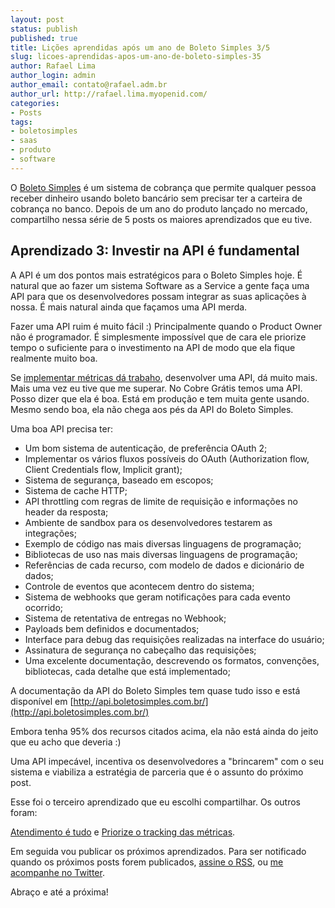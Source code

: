```yaml
---
layout: post
status: publish
published: true
title: Lições aprendidas após um ano de Boleto Simples 3/5
slug: licoes-aprendidas-apos-um-ano-de-boleto-simples-35
author: Rafael Lima
author_login: admin
author_email: contato@rafael.adm.br
author_url: http://rafael.lima.myopenid.com/
categories:
- Posts
tags:
- boletosimples
- saas
- produto
- software
---
```


O [Boleto Simples](https://boletosimples.com.br) é um sistema de cobrança que permite qualquer pessoa receber dinheiro usando boleto bancário sem precisar ter a carteira de cobrança no banco. Depois de um ano do produto lançado no mercado, compartilho nessa série de 5 posts os maiores aprendizados que eu tive.
## Aprendizado 3: Investir na API &eacute; fundamental



A API é um dos pontos mais estratégicos para o Boleto Simples hoje. É natural que ao fazer um sistema Software as a Service a gente faça uma API para que os desenvolvedores possam integrar as suas aplicações à nossa. É mais natural ainda que façamos uma API merda.



Fazer uma API ruim é muito fácil :) Principalmente quando o Product Owner não é programador. É simplesmente impossível que de cara ele priorize tempo o suficiente para o investimento na API de modo que ela fique realmente muito boa.



Se [implementar métricas dá trabaho](http://rafael.adm.br/p/licoes-aprendidas-apos-um-ano-de-boleto-simples-25/), desenvolver uma API, dá muito mais. Mais uma vez eu tive que me superar. No Cobre Grátis temos uma API. Posso dizer que ela é boa. Está em produção e tem muita gente usando. Mesmo sendo boa, ela não chega aos pés da API do Boleto Simples.



Uma boa API precisa ter:


- <span>Um bom sistema de autentica&ccedil;&atilde;o, de prefer&ecirc;ncia OAuth 2;</span>
- <span>Implementar os v&aacute;rios fluxos poss&iacute;veis do OAuth (Authorization flow, Client Credentials flow, Implicit grant);</span>
- <span>Sistema de seguran&ccedil;a, baseado em escopos;</span>
- <span>Sistema de cache HTTP;</span>
- <span>API throttling com regras de limite de requisi&ccedil;&atilde;o e informa&ccedil;&otilde;es no header da resposta;</span>
- <span>Ambiente de sandbox para os desenvolvedores testarem as integra&ccedil;&otilde;es;</span>
- <span>Exemplo de c&oacute;digo nas mais diversas linguagens de programa&ccedil;&atilde;o;</span>
- <span>Bibliotecas de uso nas mais diversas linguagens de programa&ccedil;&atilde;o;</span>
- <span>Refer&ecirc;ncias de cada recurso, com modelo de dados e dicion&aacute;rio de dados;</span>
- <span>Controle de eventos que acontecem dentro do sistema;</span>
- <span>Sistema de webhooks que geram notifica&ccedil;&otilde;es para cada evento ocorrido;</span>
- <span>Sistema de retentativa de entregas no Webhook;</span>
- <span>Payloads bem definidos e documentados;</span>
- <span>Interface para debug das requisi&ccedil;&otilde;es realizadas na interface do usu&aacute;rio;</span>
- <span>Assinatura de seguran&ccedil;a no cabe&ccedil;alho das requisi&ccedil;&otilde;es;</span>
- <span>Uma excelente documenta&ccedil;&atilde;o, descrevendo os formatos, conven&ccedil;&otilde;es, bibliotecas, cada detalhe que est&aacute; implementado;</span>



A documentação da API do Boleto Simples tem quase tudo isso e está disponível em [http://api.boletosimples.com.br/](http://api.boletosimples.com.br/)



Embora tenha 95% dos recursos citados acima, ela não está ainda do jeito que eu acho que deveria :)



Uma API impecável, incentiva os desenvolvedores a "brincarem" com o seu sistema e viabiliza a estratégia de parceria que é o assunto do próximo post.



Esse foi o terceiro aprendizado que eu escolhi compartilhar. Os outros foram:

[Atendimento é tudo](http://rafael.adm.br/p/lies-aprendidas-aps-um-ano-de-boleto-simples-15/) e [Priorize o tracking das métricas](http://rafael.adm.br/p/licoes-aprendidas-apos-um-ano-de-boleto-simples-25/).



Em seguida vou publicar os próximos aprendizados. Para ser notificado quando os próximos posts forem publicados, [assine o RSS](https://feeds.feedburner.com/rafael_lima), ou [me acompanhe no Twitter](https://twitter.com/rafaelp).



Abraço e até a próxima!
